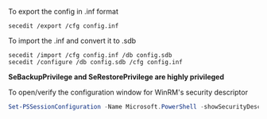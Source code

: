To export the config in .inf format
```CMD
secedit /export /cfg config.inf
```

To import the .inf and convert it to .sdb
```CMD
secedit /import /cfg config.inf /db config.sdb
secedit /configure /db config.sdb /cfg config.inf
```

**SeBackupPrivilege and SeRestorePrivilege are highly privileged**




To open/verify the configuration window for WinRM's security descriptor
```powershell
Set-PSSessionConfiguration -Name Microsoft.PowerShell -showSecurityDescriptorUI
```
